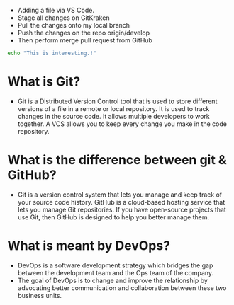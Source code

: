 - Adding a file via VS Code.
- Stage all changes on GitKraken
- Pull the changes onto my local branch
- Push the changes on the repo origin/develop
- Then perform merge pull request from GitHub

```bash
echo "This is interesting.!"
```

# What is Git?
- Git is a Distributed Version Control tool that is used to store different versions of a file in a remote or local repository. It is used to track changes in the source code. It allows multiple developers to work together. A VCS allows you to keep every change you make in the code repository.

# What is the difference between git & GitHub?
- Git is a version control system that lets you manage and keep track of your source code history. GitHub is a cloud-based hosting service that lets you manage Git repositories. If you have open-source projects that use Git, then GitHub is designed to help you better manage them.

# What is meant by DevOps?
- DevOps is a software development strategy which bridges the gap between the development team and the Ops team of the company. 
- The goal of DevOps is to change and improve the relationship by advocating better communication and collaboration between these two business units.